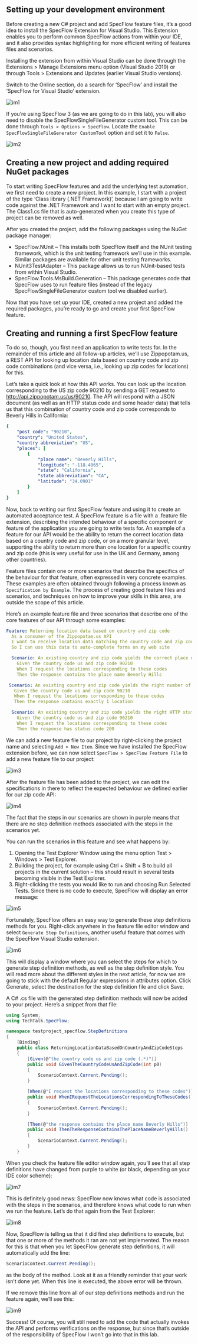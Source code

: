 ## Setting up your development environment

Before creating a new C# project and add SpecFlow feature files, it’s a good idea to install the SpecFlow Extension for Visual Studio. This Extension enables you to perform common SpecFlow actions from within your IDE, and it also provides syntax highlighting for more efficient writing of features files and scenarios.

Installing the extension from within Visual Studio can be done through the Extensions > Manage Extensions menu option (Visual Studio 2019) or through Tools > Extensions and Updates (earlier Visual Studio versions).

Switch to the Online section, do a search for ‘SpecFlow’ and install the ‘SpecFlow for Visual Studio’ extension.

![im1](images/specflow_extension_installation.png)

If you’re using SpecFlow 3 (as we are going to do in this lab), you will also need to disable the SpecFlowSingleFileGenerator custom tool. This can be done through `Tools > Options > SpecFlow`. Locate the `Enable SpecFlowSingleFileGenerator CustomTool` option and set it to `False`.

![im2](images/specflow_disable_custom_tool.png)

## Creating a new project and adding required NuGet packages
To start writing SpecFlow features and add the underlying test automation, we first need to create a new project. In this example, I start with a project of the type ‘Class library (.NET Framework)’, because I am going to write code against the .NET Framework and I want to start with an empty project. The Class1.cs file that is auto-generated when you create this type of project can be removed as well.

After you created the project, add the following packages using the NuGet package manager:

* SpecFlow.NUnit – This installs both SpecFlow itself and the NUnit testing framework, which is the unit testing framework we’ll use in this example. Similar packages are available for other unit testing frameworks.
* NUnit3TestAdapter – This package allows us to run NUnit-based tests from within Visual Studio.
* SpecFlow.Tools.MsBuild.Generation – This package generates code that SpecFlow uses to run feature files (instead of the legacy SpecFlowSingleFileGenerator custom tool we disabled earlier).

Now that you have set up your IDE, created a new project and added the required packages, you’re ready to go and create your first SpecFlow feature.

## Creating and running a first SpecFlow feature
To do so, though, you first need an application to write tests for. In the remainder of this article and all follow-up articles, we’ll use Zippopotam.us, a REST API for looking up location data based on country code and zip code combinations (and vice versa, i.e., looking up zip codes for locations) for this.

Let’s take a quick look at how this API works. You can look up the location corresponding to the US zip code 90210 by sending a GET request to http://api.zippopotam.us/us/90210. The API will respond with a JSON document (as well as an HTTP status code and some header data) that tells us that this combination of country code and zip code corresponds to Beverly Hills in California:

```yaml
{
    "post code": "90210",
    "country": "United States",
    "country abbreviation": "US",
    "places": [
        {
            "place name": "Beverly Hills",
            "longitude": "-118.4065",
            "state": "California",
            "state abbreviation": "CA",
            "latitude": "34.0901"
        }
    ]
}
```

Now, back to writing our first SpecFlow feature and using it to create an automated acceptance test. A SpecFlow feature is a file with a .feature file extension, describing the intended behaviour of a specific component or feature of the application you are going to write tests for. An example of a feature for our API would be the ability to return the correct location data based on a country code and zip code, or on a more granular level, supporting the ability to return more than one location for a specific country and zip code (this is very useful for use in the UK and Germany, among other countries).

Feature files contain one or more scenarios that describe the specifics of the behaviour for that feature, often expressed in very concrete examples. These examples are often obtained through following a process known as `Specification by Example`. The process of creating good feature files and scenarios, and techniques on how to improve your skills in this area, are outside the scope of this article.

Here’s an example feature file and three scenarios that describe one of the core features of our API through some examples:

```yaml
Feature: Returning location data based on country and zip code
  As a consumer of the Zippopotam.us API
  I want to receive location data matching the country code and zip code I supply
  So I can use this data to auto-complete forms on my web site

  Scenario: An existing country and zip code yields the correct place name
    Given the country code us and zip code 90210
    When I request the locations corresponding to these codes
    Then the response contains the place name Beverly Hills

 Scenario: An existing country and zip code yields the right number of results
   Given the country code us and zip code 90210
   When I request the locations corresponding to these codes
   Then the response contains exactly 1 location

  Scenario: An existing country and zip code yields the right HTTP status code
    Given the country code us and zip code 90210
    When I request the locations corresponding to these codes
    Then the response has status code 200
```

We can add a new feature file to our project by right-clicking the project name and selecting `Add > New Item`. Since we have installed the SpecFlow extension before, we can now select `SpecFlow > SpecFlow Feature File` to add a new feature file to our project:

![im3](images/specflow_add_feature_file.png)

After the feature file has been added to the project, we can edit the specifications in there to reflect the expected behaviour we defined earlier for our zip code API:

![im4](images/specflow_feature_without_stepdefs.png)

The fact that the steps in our scenarios are shown in purple means that there are no step definition methods associated with the steps in the scenarios yet.

You can run the scenarios in this feature and see what happens by:

1. Opening the Test Explorer Window using the menu option Test > Windows > Test Explorer.
2. Building the project, for example using Ctrl + Shift + B to build all projects in the current solution – this should result in several tests becoming visible in the Test Explorer.
3. Right-clicking the tests you would like to run and choosing Run Selected Tests.
Since there is no code to execute, SpecFlow will display an error message:

![im5](images/specflow_no_stepdefs_found_error.png)

Fortunately, SpecFlow offers an easy way to generate these step definitions methods for you. Right-click anywhere in the feature file editor window and select `Generate Step Definitions`, another useful feature that comes with the SpecFlow Visual Studio extension.

![im6](images/stepdefinition_generation_dialog.png)

This will display a window where you can select the steps for which to generate step definition methods, as well as the step definition style. You will read more about the different styles in the next article, for now we are going to stick with the default Regular expressions in attributes option. Click Generate, select the destination for the step definition file and click Save.

A C# .cs file with the generated step definition methods will now be added to your project. Here’s a snippet from that file:

```csharp
using System;
using TechTalk.SpecFlow;

namespace testproject_specflow.StepDefinitions
{
    [Binding]
    public class ReturningLocationDataBasedOnCountryAndZipCodeSteps
    {
        [Given(@"the country code us and zip code (.*)")]
        public void GivenTheCountryCodeUsAndZipCode(int p0)
        {
            ScenarioContext.Current.Pending();
        }

        [When(@"I request the locations corresponding to these codes")]
        public void WhenIRequestTheLocationsCorrespondingToTheseCodes()
        {
            ScenarioContext.Current.Pending();
        }

        [Then(@"the response contains the place name Beverly Hills")]
        public void ThenTheResponseContainsThePlaceNameBeverlyHills()
        {
            ScenarioContext.Current.Pending();
        }
    }
```

When you check the feature file editor window again, you’ll see that all step definitions have changed from purple to white (or black, depending on your IDE color scheme):

![im7](images/specflow_feature_with_stepdefs.png)

This is definitely good news: SpecFlow now knows what code is associated with the steps in the scenarios, and therefore knows what code to run when we run the feature. Let’s do that again from the Test Explorer:

![im8](images/specflow_stepdefs_not_implemented_error.png)

Now, SpecFlow is telling us that it did find step definitions to execute, but that one or more of the methods it ran are not yet implemented. The reason for this is that when you let SpecFlow generate step definitions, it will automatically add the line:

```csharp
ScenarioContext.Current.Pending();
```

as the body of the method. Look at it as a friendly reminder that your work isn’t done yet. When this line is executed, the above error will be thrown.

If we remove this line from all of our step definitions methods and run the feature again, we’ll see this:

![im9](images/specflow_all_steps_passed.png)

Success! Of course, you will still need to add the code that actually invokes the API and performs verifications on the response, but since that’s outside of the responsibility of SpecFlow I won’t go into that in this lab.